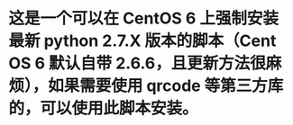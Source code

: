 # 这是一个可以在 CentOS 6 上强制安装最新 python 2.7.X 版本的脚本（Cent OS 6 默认自带 2.6.6，且更新方法很麻烦），如果需要使用 qrcode 等第三方库的，可以使用此脚本安装。
